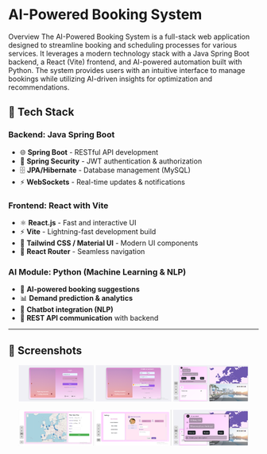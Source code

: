 # AI-Powered Booking System

Overview
The AI-Powered Booking System is a full-stack web application designed to streamline booking and scheduling processes for various services. It leverages a modern technology stack with a Java Spring Boot backend, a React (Vite) frontend, and AI-powered automation built with Python. The system provides users with an intuitive interface to manage bookings while utilizing AI-driven insights for optimization and recommendations.

## 📌 **Tech Stack**  

### **Backend: Java Spring Boot**  
- 🌐 **Spring Boot** - RESTful API development  
- 🔐 **Spring Security** - JWT authentication & authorization  
- 🗄 **JPA/Hibernate** - Database management (MySQL)  
- ⚡ **WebSockets** - Real-time updates & notifications  

### **Frontend: React with Vite**  
- ⚛ **React.js** - Fast and interactive UI  
- ⚡ **Vite** - Lightning-fast development build  
- 🎨 **Tailwind CSS / Material UI** - Modern UI components  
- 🔄 **React Router** - Seamless navigation  

### **AI Module: Python (Machine Learning & NLP)**  
- 🤖 **AI-powered booking suggestions**  
- 📊 **Demand prediction & analytics**  
- 💬 **Chatbot integration (NLP)**  
- 🔌 **REST API communication** with backend  

---
## 📸 Screenshots  

<p align="center">
  <img src="images/1.png" alt="Screenshot 1" width="30%">
  <img src="images/2.png" alt="Screenshot 2" width="30%">
  <img src="images/3.png" alt="Screenshot 3" width="30%">
</p>

<p align="center">
  <img src="images/4.png" alt="Screenshot 4" width="30%">
  <img src="images/5.png" alt="Screenshot 5" width="30%">
  <img src="images/6.png" alt="Screenshot 6" width="30%">
</p>
